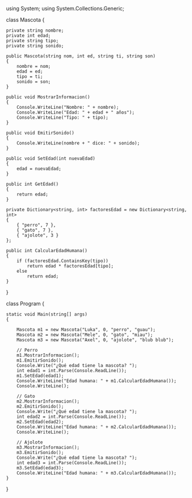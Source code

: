 using System;
using System.Collections.Generic;

class Mascota
{
  
    private string nombre;
    private int edad;
    private string tipo;
    private string sonido;
    
    public Mascota(string nom, int ed, string ti, string son)
    {
        nombre = nom;
        edad = ed;
        tipo = ti;
        sonido = son;
    }

    public void MostrarInformacion()
    {
        Console.WriteLine("Nombre: " + nombre);
        Console.WriteLine("Edad: " + edad + " años");
        Console.WriteLine("Tipo: " + tipo);
    }

    public void EmitirSonido()
    {
        Console.WriteLine(nombre + " dice: " + sonido);
    }

    public void SetEdad(int nuevaEdad)
    {
        edad = nuevaEdad;
    }

    public int GetEdad()
    {
        return edad;
    }

    private Dictionary<string, int> factoresEdad = new Dictionary<string, int>
    {
        { "perro", 7 },
        { "gato", 7 },
        { "ajolote", 3 }
    };

    public int CalcularEdadHumana()
    {
        if (factoresEdad.ContainsKey(tipo))
            return edad * factoresEdad[tipo];
        else
            return edad;
    }
}

class Program
{
    
    static void Main(string[] args)
    {

        Mascota m1 = new Mascota("Luka", 0, "perro", "guau");
        Mascota m2 = new Mascota("Mele", 0, "gato", "miau");
        Mascota m3 = new Mascota("Axel", 0, "ajolote", "blub blub");

        // Perro
        m1.MostrarInformacion();
        m1.EmitirSonido();
        Console.Write("¿Qué edad tiene la mascota? ");
        int edad1 = int.Parse(Console.ReadLine());
        m1.SetEdad(edad1);
        Console.WriteLine("Edad humana: " + m1.CalcularEdadHumana());
        Console.WriteLine();

        // Gato
        m2.MostrarInformacion();
        m2.EmitirSonido();
        Console.Write("¿Qué edad tiene la mascota? ");
        int edad2 = int.Parse(Console.ReadLine());
        m2.SetEdad(edad2);
        Console.WriteLine("Edad humana: " + m2.CalcularEdadHumana());
        Console.WriteLine();

        // Ajolote
        m3.MostrarInformacion();
        m3.EmitirSonido();
        Console.Write("¿Qué edad tiene la mascota? ");
        int edad3 = int.Parse(Console.ReadLine());
        m3.SetEdad(edad3);
        Console.WriteLine("Edad humana: " + m3.CalcularEdadHumana());
    }
}
